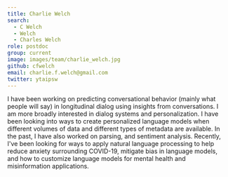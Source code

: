 ```yaml
---
title: Charlie Welch
search:
  - C Welch
  - Welch
  - Charles Welch
role: postdoc
group: current
image: images/team/charlie_welch.jpg
github: cfwelch
email: charlie.f.welch@gmail.com
twitter: ytaipsw
---
```


I have been working on predicting conversational behavior (mainly what people will say) in longitudinal dialog using insights from  conversations. I am more broadly interested in dialog systems and personalization. I have been looking into ways to create personalized language models when different volumes of data and different types of metadata are available. In the past, I have also worked on parsing, and sentiment analysis. Recently, I've been looking for ways to apply natural language processing to help reduce anxiety surrounding COVID-19, mitigate bias in language models, and how to customize language models for mental health and misinformation applications. 